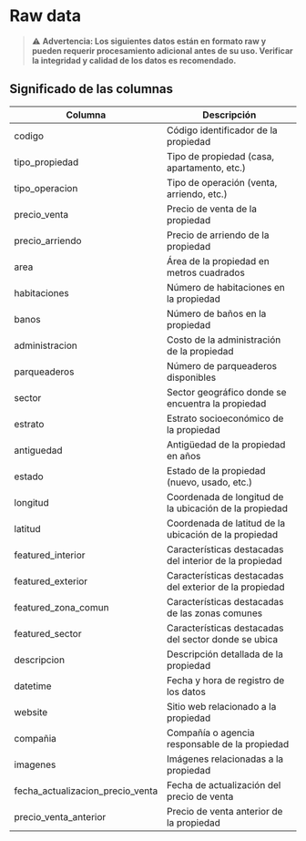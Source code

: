 # Raw data

> ⚠️ **Advertencia: Los siguientes datos están en formato raw y pueden requerir procesamiento adicional antes de su uso. Verificar la integridad y calidad de los datos es recomendado.**



## Significado de las columnas

| Columna                         | Descripción                                              |
|---------------------------------|----------------------------------------------------------|
| codigo                          | Código identificador de la propiedad                     |
| tipo_propiedad                  | Tipo de propiedad (casa, apartamento, etc.)              |
| tipo_operacion                  | Tipo de operación (venta, arriendo, etc.)                |
| precio_venta                    | Precio de venta de la propiedad                          |
| precio_arriendo                 | Precio de arriendo de la propiedad                       |
| area                            | Área de la propiedad en metros cuadrados                 |
| habitaciones                    | Número de habitaciones en la propiedad                   |
| banos                           | Número de baños en la propiedad                          |
| administracion                  | Costo de la administración de la propiedad               |
| parqueaderos                    | Número de parqueaderos disponibles                       |
| sector                          | Sector geográfico donde se encuentra la propiedad        |
| estrato                         | Estrato socioeconómico de la propiedad                   |
| antiguedad                      | Antigüedad de la propiedad en años                       |
| estado                          | Estado de la propiedad (nuevo, usado, etc.)              |
| longitud                        | Coordenada de longitud de la ubicación de la propiedad   |
| latitud                         | Coordenada de latitud de la ubicación de la propiedad    |
| featured_interior               | Características destacadas del interior de la propiedad  |
| featured_exterior               | Características destacadas del exterior de la propiedad  |
| featured_zona_comun             | Características destacadas de las zonas comunes          |
| featured_sector                 | Características destacadas del sector donde se ubica     |
| descripcion                     | Descripción detallada de la propiedad                    |
| datetime                        | Fecha y hora de registro de los datos                    |
| website                         | Sitio web relacionado a la propiedad                     |
| compañia                        | Compañía o agencia responsable de la propiedad           |
| imagenes                        | Imágenes relacionadas a la propiedad                     |
| fecha_actualizacion_precio_venta | Fecha de actualización del precio de venta                |
| precio_venta_anterior           | Precio de venta anterior de la propiedad                 |
